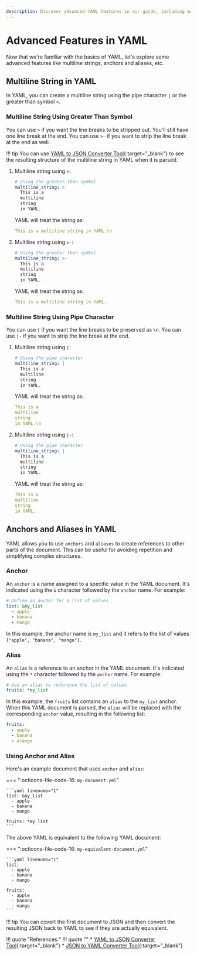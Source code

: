```yaml
---
description: Discover advanced YAML features in our guide, including multiline strings, anchors, and aliases. Unlock powerful techniques for enhancing your YAML files.
---
```


# Advanced Features in YAML

Now that we're familiar with the basics of YAML, let's explore some advanced features like multiline strings, anchors and aliases, etc.


## Multiline String in YAML

In YAML, you can create a multiline string using the pipe character `|` or the greater than symbol `>`.


### Multiline String Using Greater Than Symbol

You can use `>` if you want the line breaks to be stripped out. You'll still have one line break at the end. You can use `>-` if you want to strip the line break at the end as well.

!!! tip
    You can use [YAML to JSON Converter Tool]{:target="_blank"} to see the resulting structure of the multiline string in YAML when it is parsed.

1. Multiline string using `>`:
    ```yaml
    # Using the greater than symbol
    multiline_string: >
      This is a 
      multiline 
      string 
      in YAML.
    ```

    YAML will treat the string as:

    ```yaml
    This is a multiline string in YAML.\n
    ```

2. Multiline string using `>-`:
    ```yaml
    # Using the greater than symbol
    multiline_string: >-
      This is a 
      multiline 
      string 
      in YAML.
    ```

    YAML will treat the string as:

    ```yaml
    This is a multiline string in YAML.
    ```

### Multiline String Using Pipe Character

You can use `|` if you want the line breaks to be preserved as `\n`. You can use `|-` if you want to strip the line break at the end.

1. Multiline string using `|`:
    ```yaml
    # Using the pipe character
    multiline_string: |
      This is a 
      multiline 
      string 
      in YAML.
    ```

    YAML will treat the string as:

    ```yaml
    This is a 
    multiline 
    string 
    in YAML.\n
    ```

2. Multiline string using `|-`:
    ```yaml
    # Using the pipe character
    multiline_string: |
      This is a 
      multiline 
      string 
      in YAML.
    ```

    YAML will treat the string as:

    ```yaml
    This is a 
    multiline 
    string 
    in YAML.
    ```


## Anchors and Aliases in YAML

YAML allows you to use `anchors` and `aliases` to create references to other parts of the document. This can be useful for avoiding repetition and simplifying complex structures.


### Anchor

An `anchor` is a name assigned to a specific value in the YAML document. It's indicated using the `&` character followed by the `anchor` name. For example:

```yaml
# Define an anchor for a list of values
list: &my_list
  - apple
  - banana
  - mango
```

In this example, the anchor name is `my_list` and it refers to the list of values `["apple", "banana", "mango"]`.

### Alias

An `alias` is a reference to an anchor in the YAML document. It's indicated using the `*` character followed by the `anchor` name. For example:

```yaml
# Use an alias to reference the list of values
fruits: *my_list
```

In this example, the `fruits` list contains an `alias` to the `my_list` anchor. When this YAML document is parsed, the `alias` will be replaced with the corresponding `anchor` value, resulting in the following list:

```yaml
fruits:
  - apple
  - banana
  - orange
```

### Using Anchor and Alias

Here's an example document that uses `anchor` and `alias`:

=== ":octicons-file-code-16: `my-document.yml`"

    ```yaml linenums="1"
    list: &my_list
      - apple
      - banana
      - mango

    fruits: *my_list
    ```

The above YAML is equivalent to the following YAML document:

=== ":octicons-file-code-16: `my-equivalent-document.yml`"

    ```yaml linenums="1"
    list:
      - apple
      - banana
      - mango

    fruits:
      - apple
      - banana
      - mango
    ```

!!! tip
    You can covert the first document to JSON and then convert the resulting JSON back to YAML to see if they are actually equivalent.


!!! quote "References:"
    !!! quote ""
        * [YAML to JSON Converter Tool]{:target="_blank"}
        * [JSON to YAML Converter Tool]{:target="_blank"}



<!-- Hyperlinks -->
[YAML to JSON Converter Tool]: https://onlineyamltools.com/convert-yaml-to-json
[JSON to YAML Converter Tool]: https://onlineyamltools.com/convert-json-to-yaml